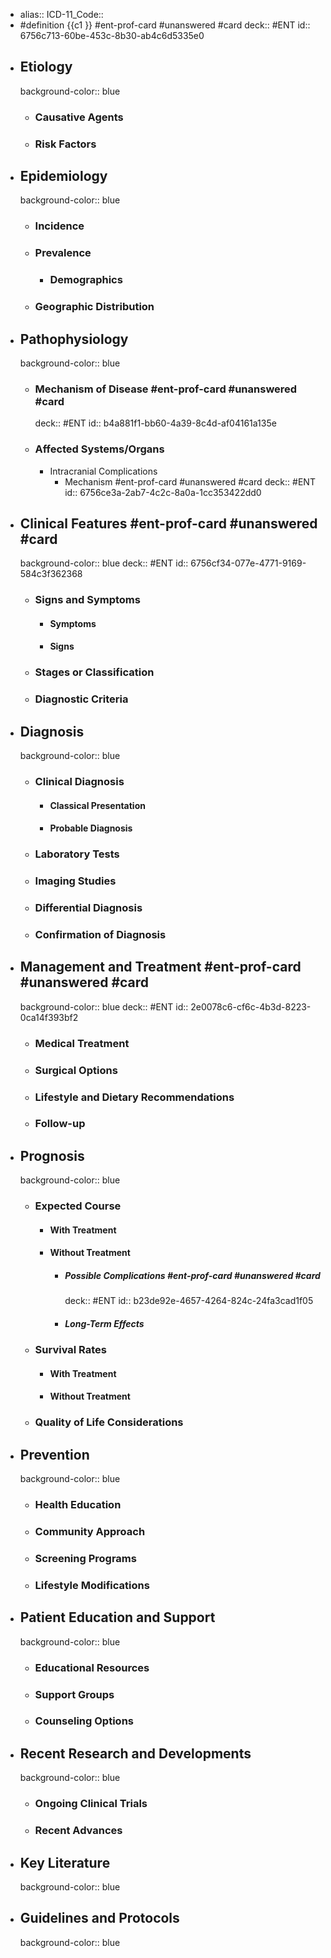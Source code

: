 - alias::
  ICD-11_Code::
- #definition {{c1 }} #ent-prof-card #unanswered #card
  deck:: #ENT
  id:: 6756c713-60be-453c-8b30-ab4c6d5335e0
- ## Etiology
  background-color:: blue
  - ### Causative Agents
  - ### Risk Factors
- ## Epidemiology
  background-color:: blue
  - ### Incidence
  - ### Prevalence
    - ### Demographics
  - ### Geographic Distribution
- ## Pathophysiology
  background-color:: blue
  - ### Mechanism of Disease #ent-prof-card #unanswered #card
    deck:: #ENT
    id:: b4a881f1-bb60-4a39-8c4d-af04161a135e
  - ### Affected Systems/Organs
    - Intracranial Complications
      - Mechanism #ent-prof-card #unanswered #card
        deck:: #ENT
        id:: 6756ce3a-2ab7-4c2c-8a0a-1cc353422dd0
- ## Clinical Features #ent-prof-card #unanswered #card
  background-color:: blue
  deck:: #ENT
  id:: 6756cf34-077e-4771-9169-584c3f362368
  - ### Signs and Symptoms
    - #### Symptoms
    - #### Signs
  - ### Stages or Classification
  - ### Diagnostic Criteria
- ## Diagnosis
  background-color:: blue
  - ### Clinical Diagnosis
    - #### Classical Presentation
    - #### Probable Diagnosis
  - ### Laboratory Tests
  - ### Imaging Studies
  - ### Differential Diagnosis
  - ### Confirmation of Diagnosis
- ## Management and Treatment #ent-prof-card #unanswered #card
  background-color:: blue
  deck:: #ENT
  id:: 2e0078c6-cf6c-4b3d-8223-0ca14f393bf2
  - ### Medical Treatment
  - ### Surgical Options
  - ### Lifestyle and Dietary Recommendations
  - ### Follow-up
- ## Prognosis
  background-color:: blue
  - ### Expected Course
    - #### With Treatment
    - #### Without Treatment
      - ##### Possible Complications #ent-prof-card #unanswered #card
        deck:: #ENT
        id:: b23de92e-4657-4264-824c-24fa3cad1f05
      - ##### Long-Term Effects
  - ### Survival Rates
    - #### With Treatment
    - #### Without Treatment
  - ### Quality of Life Considerations
- ## Prevention
  background-color:: blue
  - ### Health Education
  - ### Community Approach
  - ### Screening Programs
  - ### Lifestyle Modifications
- ## Patient Education and Support
  background-color:: blue
  - ### Educational Resources
  - ### Support Groups
  - ### Counseling Options
- ## Recent Research and Developments
  background-color:: blue
  - ### Ongoing Clinical Trials
  - ### Recent Advances
- ## Key Literature
  background-color:: blue
- ## Guidelines and Protocols
  background-color:: blue
